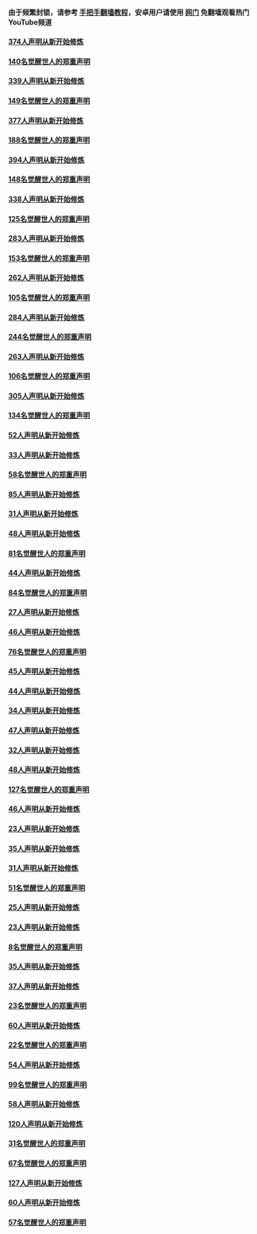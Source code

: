 #### 由于频繁封锁，请参考 [手把手翻墙教程](https://github.com/gfw-breaker/guides/wiki/)，安卓用户请使用 [网门](https://github.com/gfw-breaker/nogfw/blob/master/dl.md?t=05240101) 免翻墙观看热门YouTube频道 

#### [374人声明从新开始修炼](../pages/91/425811.md?t=05240101) 

#### [140名觉醒世人的郑重声明](../pages/91/425810.md?t=05240101) 

#### [339人声明从新开始修炼](../pages/91/425690.md?t=05240101) 

#### [149名觉醒世人的郑重声明](../pages/91/425689.md?t=05240101) 

#### [377人声明从新开始修炼](../pages/91/424867.md?t=05240101) 

#### [188名觉醒世人的郑重声明](../pages/91/424866.md?t=05240101) 

#### [394人声明从新开始修炼](../pages/91/423914.md?t=05240101) 

#### [148名觉醒世人的郑重声明](../pages/91/423913.md?t=05240101) 

#### [338人声明从新开始修炼](../pages/91/423540.md?t=05240101) 

#### [125名觉醒世人的郑重声明](../pages/91/423539.md?t=05240101) 

#### [283人声明从新开始修炼](../pages/91/423296.md?t=05240101) 

#### [153名觉醒世人的郑重声明](../pages/91/423295.md?t=05240101) 

#### [262人声明从新开始修炼](../pages/91/423004.md?t=05240101) 

#### [105名觉醒世人的郑重声明](../pages/91/423003.md?t=05240101) 

#### [284人声明从新开始修炼](../pages/91/422707.md?t=05240101) 

#### [244名觉醒世人的郑重声明](../pages/91/422706.md?t=05240101) 

#### [263人声明从新开始修炼](../pages/91/422553.md?t=05240101) 

#### [106名觉醒世人的郑重声明](../pages/91/422552.md?t=05240101) 

#### [305人声明从新开始修炼](../pages/91/422153.md?t=05240101) 

#### [134名觉醒世人的郑重声明](../pages/91/422152.md?t=05240101) 

#### [52人声明从新开始修炼](../pages/91/421846.md?t=05240101) 

#### [33人声明从新开始修炼](../pages/91/421804.md?t=05240101) 

#### [58名觉醒世人的郑重声明](../pages/91/421845.md?t=05240101) 

#### [85人声明从新开始修炼](../pages/91/421769.md?t=05240101) 

#### [31人声明从新开始修炼](../pages/91/421763.md?t=05240101) 

#### [48人声明从新开始修炼](../pages/91/421605.md?t=05240101) 

#### [81名觉醒世人的郑重声明](../pages/91/421656.md?t=05240101) 

#### [44人声明从新开始修炼](../pages/91/421544.md?t=05240101) 

#### [84名觉醒世人的郑重声明](../pages/91/421543.md?t=05240101) 

#### [27人声明从新开始修炼](../pages/91/421465.md?t=05240101) 

#### [46人声明从新开始修炼](../pages/91/421454.md?t=05240101) 

#### [76名觉醒世人的郑重声明](../pages/91/421453.md?t=05240101) 

#### [45人声明从新开始修炼](../pages/91/421452.md?t=05240101) 

#### [44人声明从新开始修炼](../pages/91/421422.md?t=05240101) 

#### [34人声明从新开始修炼](../pages/91/421322.md?t=05240101) 

#### [47人声明从新开始修炼](../pages/91/421264.md?t=05240101) 

#### [32人声明从新开始修炼](../pages/91/421225.md?t=05240101) 

#### [48人声明从新开始修炼](../pages/91/421202.md?t=05240101) 

#### [127名觉醒世人的郑重声明](../pages/91/421224.md?t=05240101) 

#### [46人声明从新开始修炼](../pages/91/421203.md?t=05240101) 

#### [23人声明从新开始修炼](../pages/91/421138.md?t=05240101) 

#### [35人声明从新开始修炼](../pages/91/421122.md?t=05240101) 

#### [31人声明从新开始修炼](../pages/91/421081.md?t=05240101) 

#### [51名觉醒世人的郑重声明](../pages/91/421080.md?t=05240101) 

#### [25人声明从新开始修炼](../pages/91/421020.md?t=05240101) 

#### [23人声明从新开始修炼](../pages/91/420884.md?t=05240101) 

#### [8名觉醒世人的郑重声明](../pages/91/420883.md?t=05240101) 

#### [35人声明从新开始修炼](../pages/91/420809.md?t=05240101) 

#### [37人声明从新开始修炼](../pages/91/420766.md?t=05240101) 

#### [23名觉醒世人的郑重声明](../pages/91/420765.md?t=05240101) 

#### [60人声明从新开始修炼](../pages/91/420727.md?t=05240101) 

#### [22名觉醒世人的郑重声明](../pages/91/420726.md?t=05240101) 

#### [54人声明从新开始修炼](../pages/91/420529.md?t=05240101) 

#### [99名觉醒世人的郑重声明](../pages/91/420528.md?t=05240101) 

#### [58人声明从新开始修炼](../pages/91/420198.md?t=05240101) 

#### [120人声明从新开始修炼](../pages/91/420141.md?t=05240101) 

#### [31名觉醒世人的郑重声明](../pages/91/420197.md?t=05240101) 

#### [67名觉醒世人的郑重声明](../pages/91/420140.md?t=05240101) 

#### [127人声明从新开始修炼](../pages/91/420082.md?t=05240101) 

#### [60人声明从新开始修炼](../pages/91/420081.md?t=05240101) 

#### [57名觉醒世人的郑重声明](../pages/91/420080.md?t=05240101) 

